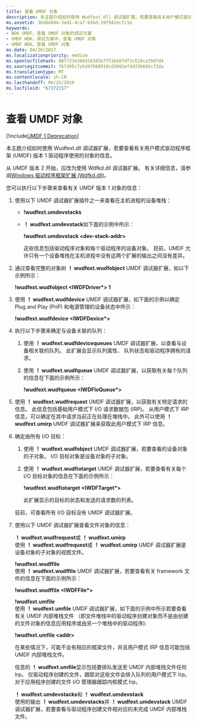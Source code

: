 ```yaml
---
title: 查看 UMDF 对象
description: 本主题介绍如何使用 Wudfext.dll 调试器扩展，若要查看有关用户模式驱动程序框架 (UMDF) 版本 1 驱动程序使用的对象的信息。
ms.assetid: 36d0d604-3ed1-4ca7-b5bd-207942ecfc1e
keywords:
- WDK UMDF，查看 UMDF 对象的调试方案
- UMDF WDK，调试方案中，查看 UMDF 对象
- UMDF WDK，查看 UMDF 对象
ms.date: 04/20/2017
ms.localizationpriority: medium
ms.openlocfilehash: 08f723e30d418385b7f51bb8fdf3c619ce3507d4
ms.sourcegitcommit: fb7d95c7a5d47860918cd3602efdd33b69dcf2da
ms.translationtype: MT
ms.contentlocale: zh-CN
ms.lasthandoff: 06/25/2019
ms.locfileid: "67372157"
---
```

# <a name="viewing-umdf-objects"></a>查看 UMDF 对象

[!include[UMDF 1 Deprecation](../umdf-1-deprecation.md)]

本主题介绍如何使用 Wudfext.dll 调试器扩展，若要查看有关用户模式驱动程序框架 (UMDF) 版本 1 驱动程序使用的对象的信息。

从 UMDF 版本 2 开始，应改为使用 Wdfkd.dll 调试器扩展。 有关详细信息，请参阅[Windows 驱动程序框架扩展 (Wdfkd.dll)](https://docs.microsoft.com/windows-hardware/drivers/debugger/kernel-mode-driver-framework-extensions--wdfkd-dll-)。

您可以执行以下步骤来查看有关 UMDF 版本 1 对象的信息：

1.  使用以下 UMDF 调试器扩展插件之一来查看在主机进程的设备堆栈：
    -   **!wudfext.umdevstacks**
    -   **！ wudfext.umdevstack**如下面的示例中所示：

        **!wudfext.umdevstack &lt;dev-stack-addr&gt;**

        这些信息包括驱动程序对象和每个驱动程序的设备对象。 目前，UMDF 允许只有一个设备堆栈在主机进程中没有这两个扩展的输出之间没有差异。

2.  通过查看完整的对象树 **！ wudfext.wudfobject** UMDF 调试器扩展，如以下示例所示：

    **!wudfext.wudfobject &lt;IWDFDriver\*&gt; 1**

3.  使用 **！ wudfext.wudfdevice** UMDF 调试器扩展，如下面的示例以确定 Plug and Play (PnP) 和电源管理的设备状态中所示：

    **!wudfext.wudfdevice &lt;IWDFDevice\*&gt;**

4.  执行以下步骤来确定与设备关联的队列：
    1.  使用 **！ wudfext.wudfdevicequeues** UMDF 调试器扩展，以查看与设备相关联的队列。 此扩展会显示队列属性、 队列状态和驱动程序拥有的请求。
    2.  使用 **！ wudfext.wudfqueue** UMDF 调试器扩展，以获取有关每个队列的信息在下面的示例所示：

        **!wudfext.wudfqueue &lt;IWDFIoQueue\*&gt;**

5.  使用 **！ wudfext.wudfrequest** UMDF 调试器扩展，以获取有关特定请求的信息。 此信息包括基础用户模式下 I/O 请求数据包 (IRP)。 从用户模式下 IRP 信息，可以确定在其中请求当前正在处理在堆栈中。 此外可以使用 **！ wudfext.umirp** UMDF 调试器扩展来获取此用户模式下 IRP 信息。

6.  确定由所有 I/O 目标：

    1.  使用 **！ wudfext.wudfobject** UMDF 调试器扩展，若要查看的设备对象的子对象。 I/O 目标对象是设备对象的子对象。
    2.  使用 **！ wudfext.wudfiotarget** UMDF 调试器扩展，若要查看有关每个 I/O 目标对象的信息在下面的示例所示：

        **!wudfext.wudfiotarget &lt;IWDFTarget\*&gt;**

        此扩展显示的目标的状态和发送的请求数的列表。

    目前，可查看所有 I/O 目标没有 UMDF 调试器扩展。

7.  使用以下 UMDF 调试器扩展查看文件对象的信息：

    <a href="" id="-wudfext-wudfrequest-or--wudfext-umirp"></a> **！ wudfext.wudfrequest**或 **！ wudfext.umirp**  
    使用 **！ wudfext.wudfrequest**或 **！ wudfext.umirp** UMDF 调试器扩展是设备对象的子对象的视图文件。

    <a href="" id="-wudfext-wudffile"></a> **!wudfext.wudffile**  
    使用 **！ wudfext.wudffile** UMDF 调试器扩展，若要查看有关 framework 文件的信息在下面的示例所示：

    **!wudfext.wudffile &lt;IWDFFile\*&gt;**

    <a href="" id="-wudfext-umfile"></a> **!wudfext.umfile**  
    使用 **！ wudfext.umfile** UMDF 调试器扩展，如下面的示例中所示若要查看有关 UMDF 内部堆栈文件 （即文件堆栈中的驱动程序创建对象而不是由创建的文件对象的信息应用程序或由另一个堆栈中的驱动程序):

    **!wudfext.umfile &lt;addr&gt;**

    在某些情况下，可能不会有相应的框架文件，并且用户模式 IRP 信息可能包括 UMDF 内部堆栈文件。

    信息的 **！ wudfext.umfile**显示包括要排队发送至 UMDF 内部堆栈文件任何 Irp。 仅驱动程序创建的文件，跟踪对这些文件会排入队列的用户模式下 Irp。 对于应用程序创建的文件 I/O 管理器跟踪内核模式 Irp。

    <a href="" id="-wudfext-umdevstacks-and--wudfext-umdevstack"></a> **！ wudfext.umdevstacks**和 **！ wudfext.umdevstack**  
    使用的输出 **！ wudfext.umdevstacks**并 **！ wudfext.umdevstack** UMDF 调试器扩展，若要查看与驱动程序创建文件相对应的未完成 UMDF 内部堆栈文件。

 

 





